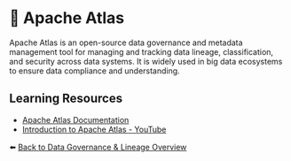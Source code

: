 # 🔗 Apache Atlas

Apache Atlas is an open-source data governance and metadata management tool for managing and tracking data lineage, classification, and security across data systems. It is widely used in big data ecosystems to ensure data compliance and understanding.

## Learning Resources
- [Apache Atlas Documentation](https://atlas.apache.org/)
- [Introduction to Apache Atlas - YouTube](https://www.youtube.com/watch?v=JrbZmAxt4Kw)

⬅️ [Back to Data Governance & Lineage Overview](../../README.md#-data-governance--lineage)

